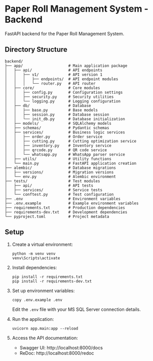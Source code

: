 # Paper Roll Management System - Backend

FastAPI backend for the Paper Roll Management System.

## Directory Structure

```
backend/
├── app/                    # Main application package
│   ├── api/                # API endpoints
│   │   ├── v1/             # API version 1
│   │   │   ├── endpoints/  # API endpoint modules
│   │   │   └── router.py   # API router
│   ├── core/               # Core modules
│   │   ├── config.py       # Configuration settings
│   │   ├── security.py     # Security utilities
│   │   └── logging.py      # Logging configuration
│   ├── db/                 # Database
│   │   ├── base.py         # Base models
│   │   ├── session.py      # Database session
│   │   └── init_db.py      # Database initialization
│   ├── models/             # SQLAlchemy models
│   ├── schemas/            # Pydantic schemas
│   ├── services/           # Business logic services
│   │   ├── order.py        # Order service
│   │   ├── cutting.py      # Cutting optimization service
│   │   ├── inventory.py    # Inventory service
│   │   ├── qrcode.py       # QR code service
│   │   └── whatsapp.py     # WhatsApp parser service
│   ├── utils/              # Utility functions
│   └── main.py             # FastAPI application creation
├── alembic/                # Database migrations
│   ├── versions/           # Migration versions
│   └── env.py              # Alembic environment
├── tests/                  # Test modules
│   ├── api/                # API tests
│   ├── services/           # Service tests
│   └── conftest.py         # Test configuration
├── .env                    # Environment variables
├── .env.example            # Example environment variables
├── requirements.txt        # Production dependencies
├── requirements-dev.txt    # Development dependencies
└── pyproject.toml          # Project metadata
```

## Setup

1. Create a virtual environment:
   ```
   python -m venv venv
   venv\Scripts\activate
   ```

2. Install dependencies:
   ```
   pip install -r requirements.txt
   pip install -r requirements-dev.txt
   ```

3. Set up environment variables:
   ```
   copy .env.example .env
   ```
   Edit the `.env` file with your MS SQL Server connection details.

4. Run the application:
   ```
   uvicorn app.main:app --reload
   ```

5. Access the API documentation:
   - Swagger UI: http://localhost:8000/docs
   - ReDoc: http://localhost:8000/redoc